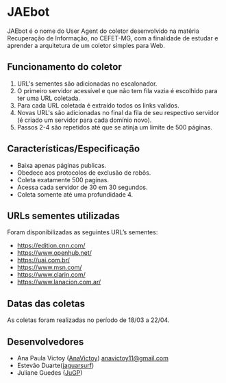 # JAEbot
JAEbot é o nome do User Agent do coletor desenvolvido na matéria Recuperação de Informação, no CEFET-MG, com a finalidade de estudar e aprender a arquitetura de um coletor simples para Web.

## Funcionamento do coletor
1. URL's sementes são adicionadas no escalonador.
1. O primeiro servidor acessível e que não tem fila vazia é escolhido para ter uma URL coletada.
1. Para cada URL coletada é extraído todos os links validos.
1. Novas URL's são adicionadas no final da fila de seu respectivo servidor (é criado um servidor para cada domínio novo).
1. Passos 2-4 são repetidos até que se atinja um limite de 500 páginas.

## Características/Especificação
* Baixa apenas páginas publicas.
* Obedece aos protocolos de exclusão de robôs.
* Coleta exatamente 500 paginas.
* Acessa cada servidor de 30 em 30 segundos.
* Coleta somente até uma profundidade 4.

## URLs sementes utilizadas
Foram disponibilizadas as seguintes URL’s sementes:
* https://edition.cnn.com/
* https://www.openhub.net/
* https://uai.com.br/
* https://www.msn.com/
* https://www.clarin.com/
* https://www.lanacion.com.ar/

## Datas das coletas
As coletas foram realizadas no período de 18/03 a 22/04.

## Desenvolvedores
* Ana Paula Victoy ([AnaVictoy](https://github.com/AnaVictoy)) anavictoy11@gmail.com
* Estevão Duarte([jaguarsurf](https://github.com/jaguarsurf))
* Juliane Guedes ([JuGP](https://github.com/JuGP))

